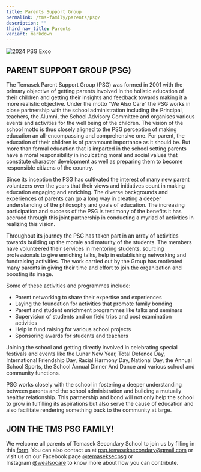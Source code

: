 ```yaml
---
title: Parents Support Group
permalink: /tms-family/parents/psg/
description: ""
third_nav_title: Parents
variant: markdown
---
```

![2024 PSG Exco](/images/PSG_Exco_New_Pic_2024.jpg)
## PARENT SUPPORT GROUP (PSG)


The Temasek Parent Support Group (PSG) was formed in 2001 with the primary objective of getting parents involved in the holistic education of their children and getting their insights and feedback towards making it a more realistic objective. Under the motto “We Also Care” the PSG works in close partnership with the school administration including the Principal, teachers, the Alumni, the School Advisory Committee and organises various events and activities for the well being of the children. The vision of the school motto is thus closely aligned to the PSG perception of making education an all-encompassing and comprehensive one. For parent, the education of their children is of paramount importance as it should be. But more than formal education that is imparted in the school setting parents have a moral responsibility in inculcating moral and social values that constitute character development as well as preparing them to become responsible citizens of the country.  
  
Since its inception the PSG has cultivated the interest of many new parent volunteers over the years that their views and initiatives count in making education engaging and enriching. The diverse backgrounds and experiences of parents can go a long way in creating a deeper understanding of the philosophy and goals of education. The increasing participation and success of the PSG is testimony of the benefits it has accrued through this joint partnership in conducting a myriad of activities in realizing this vision.  
  
Throughout its journey the PSG has taken part in an array of activities towards building up the morale and maturity of the students. The members have volunteered their services in mentoring students, sourcing professionals to give enriching talks, help in establishing networking and fundraising activities. The work carried out by the Group has motivated many parents in giving their time and effort to join the organization and boosting its image.  
  
Some of these activities and programmes include:  

*   Parent networking to share their expertise and experiences
*   Laying the foundation for activities that promote family bonding 
*   Parent and student enrichment programmes like talks and seminars 
*   Supervision of students and on field trips and post examination activities 
*   Help in fund raising for various school projects 
*   Sponsoring awards for students and teachers

  
Joining the school and getting directly involved in celebrating special festivals and events like the Lunar New Year, Total Defence Day, International Friendship Day, Racial Harmony Day, National Day, the Annual School Sports, the School Annual Dinner And Dance and various school and community functions.   
  
PSG works closely with the school in fostering a deeper understanding between parents and the school administration and building a mutually healthy relationship. This partnership and bond will not only help the school to grow in fulfilling its aspirations but also serve the cause of education and also facilitate rendering something back to the community at large.   
  

## JOIN THE TMS PSG FAMILY!


We welcome all parents of Temasek Secondary School to join us by filling in this [form](https://docs.google.com/forms/d/1UcOR_3EgK54d5is_L2MraAYrAUkQt75Cd6gifMYF6bw/edit). You can also contact us at [psg.temaseksecondary@gmail.com](mailto:psg.temaseksecondary@gmail.com) or visit us on our Facebook page [@temaseksecpsg](https://www.facebook.com/temaseksecpsg) or Instagram [@wealsocare](https://www.instagram.com/wealsocare/?igshid=1uuz5z7j1mfrk) to know more about how you can contribute.